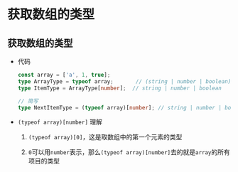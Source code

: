 # 获取数组的类型

## 获取数组的类型

  - 代码

    ```typescript
    const array = ['a', 1, true];
    type ArrayType = typeof array;       // (string | number | boolean)[]
    type ItemType = ArrayType[number];  // string | number | boolean

    // 简写
    type NextItemType = (typeof array)[number]; // string | number | boolean
    ```

  - `(typeof array)[number]` 理解

    1.  `(typeof array)[0]`，这是取数组中的第一个元素的类型

    2.  `0`可以用`number`表示，那么`(typeof array)[number]`去的就是`array`的所有项目的类型
